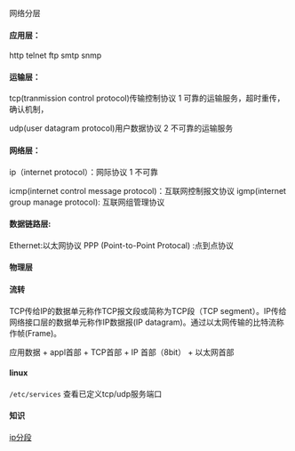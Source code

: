 网络分层


#### 应用层：
http
telnet
ftp
smtp
snmp

#### 运输层：
tcp(tranmission control protocol)传输控制协议
1 可靠的运输服务，超时重传，确认机制，

udp(user datagram protocol)用户数据协议
2 不可靠的运输服务

#### 网络层：
ip（internet protocol）：网际协议
1 不可靠

icmp(internet control message protocol)：互联网控制报文协议
igmp(internet group manage protocol): 互联网组管理协议


#### 数据链路层:
Ethernet:以太网协议
PPP (Point-to-Point Protocal) :点到点协议


#### 物理层



#### 流转
TCP传给IP的数据单元称作TCP报文段或简称为TCP段（TCP segment）。IP传给网络接口层的数据单元称作IP数据报(IP datagram)。通过以太网传输的比特流称作帧(Frame)。

应用数据 + appl首部 + TCP首部 + IP 首部（8bit） + 以太网首部

#### linux
`/etc/services` 查看已定义tcp/udp服务端口


#### 知识
[ip分段](https://blog.csdn.net/weixin_43787331/article/details/88740983)